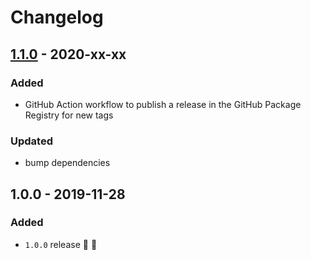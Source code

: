 # Changelog


## [1.1.0](https://github.com/supercharge/streams/compare/v1.0.0...v1.1.0) - 2020-xx-xx

### Added
- GitHub Action workflow to publish a release in the GitHub Package Registry for new tags

### Updated
- bump dependencies


## 1.0.0 - 2019-11-28

### Added
- `1.0.0` release 🚀 🎉
